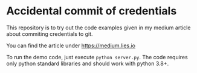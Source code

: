 # Accidental commit of credentials

This repository is to try out the code examples given in my medium article about commiting credentials to git.

You can find the article under https://medium.lies.io

To run the demo code, just execute `python server.py`. The code requires only python standard libraries and should work with python 3.8+.